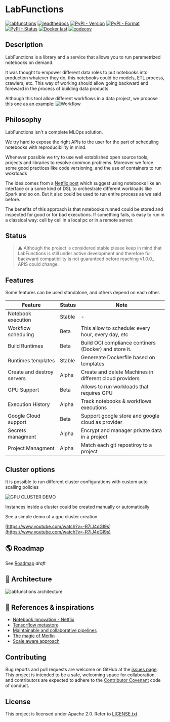 # LabFunctions

[![labfunctions](https://github.com/nuxion/labfunctions/actions/workflows/main.yaml/badge.svg)](https://github.com/nuxion/labfunctions/actions/workflows/main.yaml)
[![readthedocs](https://readthedocs.org/projects/labfunctions/badge/?version=latest)](https://labfunctions.readthedocs.io/en/latest/)
[![PyPI - Version](https://img.shields.io/pypi/v/labfunctions)](https://pypi.org/project/labfunctions/)
[![PyPI - Format](https://img.shields.io/pypi/format/labfunctions)](https://pypi.org/project/labfunctions/)
[![PyPI - Status](https://img.shields.io/pypi/status/labfunctions)](https://pypi.org/project/labfunctions/)
[![Docker last](https://img.shields.io/docker/v/nuxion/labfunctions/0.7.0)](https://hub.docker.com/r/nuxion/labfunctions/tags)
[![codecov](https://codecov.io/gh/nuxion/labfunctions/branch/main/graph/badge.svg?token=F025Y1BF9U)](https://codecov.io/gh/nuxion/labfunctions)


## Description 

LabFunctions is a library and a service that allows you to run parametrized notebooks on demand.

It was thought to empower different data roles to put notebooks into production whatever they do, this notebooks could be models, ETL process, crawlers, etc. This way of working should allow going backward and foreward in the process of building data products. 

Although this tool allow different workflows in a data project, we propose this one as an example:
![Workflow](./docs/img/schemas-workflow.jpg)

## Philosophy

LabFunctions isn't a complete MLOps solution. 

We try hard to expose the right APIs to the user for the part of scheduling notebooks with reproducibility in mind.

Whenever possible we try to use well established open source tools, projects and libraries to resolve common problems. Moreover we force some good practices like code versioning, and the use of containers to run wokrloads 


The idea comes from a [Netflix post](https://netflixtechblog.com/notebook-innovation-591ee3221233) which suggest using notebooks like an interface or a some kind of DSL to orchestrate different workloads like Spark and so on. But it also could be used to run entire process as we said before.

The benefits of this approach is that notebooks runned could be stored and inspected for good or for bad executions. If something fails, is easy to run in a classical way: cell by cell in a local pc or in a remote server. 

## Status

> ⚠️ Although the project is considered stable 
> please keep in mind that LabFunctions is still under active development
> and therefore full backward compatibility is not guaranteed before reaching v1.0.0., APIS could change.


## Features

Some features can be used standalone, and others depend on each other.

| Feature             | Status |  Note   |
| --------------------| ------ | ------- |
| Notebook execution  | Stable |  - |
| Workflow scheduling | Beta   | This allow to schedule: every hour, every day, etc |
| Build Runtimes      | Beta   | Build OCI compliance continers (Docker) and store it. | 
| Runtimes templates  | Stable | Genereate Dockerfile based on templates
| Create and destroy servers | Alpha | Create and delete Machines in different cloud providers |
| GPU Support | Beta | Allows to run workloads that requires GPU 
| Execution History | Alpha | Track notebooks & workflows executions |
| Google Cloud support | Beta | Support google store and google cloud as provider |
| Secrets managment | Alpha | Encrypt and manager private data in a project | 
| Project Managment | Alpha | Match each git repostiroy to a project |


## Cluster options

It is possible to run different cluster configurations with custom auto scalling policies

![GPU CLUSTER DEMO](https://media.giphy.com/media/OnhmnYiCJpe2FsTmaP/giphy.gif)

Instances inside a cluster could be created manually or automatically

See a simple demo of a gpu cluster creation

[https://www.youtube.com/watch?v=-R7lJ4dGI9s](https://www.youtube.com/watch?v=-R7lJ4dGI9s)


## :earth_americas: Roadmap

See [Roadmap](/ROADMAP.md) *draft*

## :post_office: Architecture

![labfunctions architecture](/docs/img/platform-workflows.jpg)


## :bookmark_tabs: References & inspirations
- [Notebook Innovation - Netflix](https://netflixtechblog.com/notebook-innovation-591ee3221233)
- [Tensorflow metastore](https://www.tensorflow.org/tfx/guide/mlmd)
- [Maintainable and collaborative pipelines](https://blog.jupyter.org/ploomber-maintainable-and-collaborative-pipelines-in-jupyter-acb3ad2101a7)
- [The magic of Merlin](https://shopify.engineering/merlin-shopify-machine-learning-platform)
- [Scale aware approach](https://queue.acm.org/detail.cfm?id=3025012)


## Contributing

Bug reports and pull requests are welcome on GitHub at the [issues
page](https://github.com/nuxion/labfunctions). This project is intended to be
a safe, welcoming space for collaboration, and contributors are expected to
adhere to the [Contributor Covenant](http://contributor-covenant.org) code of
conduct.


## License

This project is licensed under Apache 2.0. Refer to
[LICENSE.txt](https://github.com/nuxion/labfunctions/blob/main/LICENSE).
